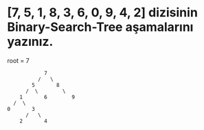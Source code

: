 # [7, 5, 1, 8, 3, 6, 0, 9, 4, 2] dizisinin Binary-Search-Tree aşamalarını yazınız.

root = 7 

                7
              /   \
            5       8
          /  \        \
        1       6        9
      /  \
    0       3             
          /   \
        2       4